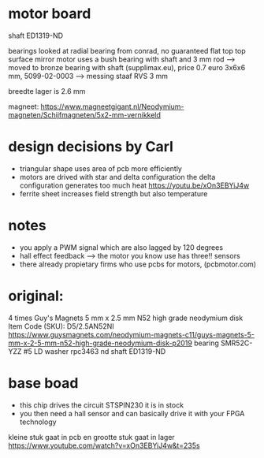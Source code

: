 # motor board


shaft ED1319-ND

bearings
 looked at radial bearing from conrad, no guaranteed flat top top surface
 mirror motor uses a bush bearing with shaft and 3 mm rod
  --> moved to bronze bearing with shaft (supplimax.eu), price 0.7 euro
      3x6x6 mm, 5099-02-0003
  --> messing staaf RVS 3 mm

breedte lager is 2.6 mm

magneet:
 https://www.magneetgigant.nl/Neodymium-magneten/Schijfmagneten/5x2-mm-vernikkeld

 # design decisions by Carl
 - triangular shape uses area of pcb more efficiently
 - motors are drived with star and delta configuration
      the delta configuration generates too much heat 
        https://youtu.be/xOn3EBYiJ4w
 - ferrite sheet increases field strength but also temperature

# notes
- you apply a PWM signal which are also lagged by 120 degrees
- hall effect feedback --> the motor you know use has three!! sensors
- there already propietary firms who use pcbs for motors, (pcbmotor.com)
  
# original:
 4 times 
 Guy's Magnets 5 mm x 2.5 mm N52 high grade neodymium disk
   Item Code (SKU): D5/2.5AN52NI
   https://www.guysmagnets.com/neodymium-magnets-c11/guys-magnets-5-mm-x-2-5-mm-n52-high-grade-neodymium-disk-p2019
 bearing SMR52C-YZZ #5 LD
 washer rpc3463 nd
 shaft ED1319-ND


# base boad
- this chip drives the circuit STSPIN230 it is in stock
- you then need a hall sensor and can basically drive it with your FPGA technology

kleine stuk gaat in pcb en grootte stuk gaat in lager
https://www.youtube.com/watch?v=xOn3EBYiJ4w&t=235s